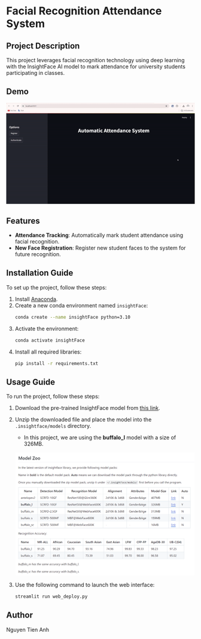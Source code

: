 
# Facial Recognition Attendance System

## Project Description
This project leverages facial recognition technology using deep learning with the InsightFace AI model to mark attendance for university students participating in classes.


## Demo
![Demo Web](assets/demo_web.gif)


## Features
- **Attendance Tracking**: Automatically mark student attendance using facial recognition.
- **New Face Registration**: Register new student faces to the system for future recognition.

## Installation Guide
To set up the project, follow these steps:

1. Install [Anaconda](https://www.anaconda.com/).
2. Create a new conda environment named `insightFace`:
   ```bash
   conda create --name insightFace python=3.10
   ```
3. Activate the environment:
   ```bash
   conda activate insightFace
   ```
4. Install all required libraries:
   ```bash
   pip install -r requirements.txt
   ```

## Usage Guide
To run the project, follow these steps:

1. Download the pre-trained InsightFace model from [this link](https://github.com/deepinsight/insightface/tree/master/python-package).
2. Unzip the downloaded file and place the model into the `.insightface/models` directory. 
   - In this project, we are using the **buffalo_l** model with a size of 326MB.
   
   ![Model zoo](assets/model_zoo.png)
3. Use the following command to launch the web interface:
   
   ```bash
   streamlit run web_deploy.py
   ```

## Author
Nguyen Tien Anh
